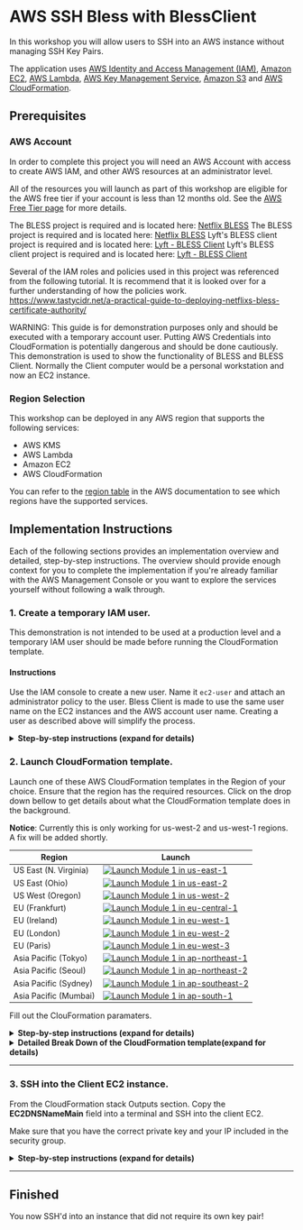 # AWS SSH Bless with BlessClient

In this workshop you will allow users to SSH into an AWS instance without managing SSH Key Pairs.

The application uses [AWS Identity and Access Management (IAM)](https://aws.amazon.com/iam/), [Amazon EC2](https://aws.amazon.com/ec2/), [AWS Lambda](https://aws.amazon.com/lambda/), [AWS Key Management Service](https://aws.amazon.com/kms/), [Amazon S3](https://aws.amazon.com/s3/) and [AWS CloudFormation](https://aws.amazon.com/cloudformation/).

## Prerequisites

### AWS Account

In order to complete this project you will need an AWS Account with access to create AWS IAM, and other AWS resources at an administrator level.

All of the resources you will launch as part of this workshop are eligible for the AWS free tier if your account is less than 12 months old. See the [AWS Free Tier page](https://aws.amazon.com/free/) for more details.

The BLESS project is required and is located here: [Netflix  BLESS](https://github.com/Netflix/bless.git)
The BLESS project is required and is located here: <a href="https://github.com/Netflix/bless.git" target="_blank">Netflix  BLESS</a>
Lyft's BLESS client project is required and is located here: [Lyft - BLESS Client](https://github.com/lyft/python-blessclient)
Lyft's BLESS client project is required and is located here: <a href="https://github.com/lyft/python-blessclient" target="_blank">Lyft - BLESS Client</a>

Several of the IAM roles and policies used in this project was referenced from the following tutorial. It is recommend that it is looked over for a further understanding of how the policies work. https://www.tastycidr.net/a-practical-guide-to-deploying-netflixs-bless-certificate-authority/

WARNING: This guide is for demonstration purposes only and should be executed with a temporary account user.  Putting AWS Credentials into CloudFormation is potentially dangerous and should be done cautiously.  This demonstration is used to show the functionality of BLESS and BLESS Client.  Normally the Client computer would be a personal workstation and now an EC2 instance.

### Region Selection

This workshop can be deployed in any AWS region that supports the following services:

- AWS KMS
- AWS Lambda
- Amazon EC2
- AWS CloudFormation

You can refer to the [region table](https://aws.amazon.com/about-aws/global-infrastructure/regional-product-services/) in the AWS documentation to see which regions have the supported services.


## Implementation Instructions

Each of the following sections provides an implementation overview and detailed, step-by-step instructions. The overview should provide enough context for you to complete the implementation if you're already familiar with the AWS Management Console or you want to explore the services yourself without following a walk through.

### 1. Create a temporary IAM user.

This demonstration is not intended to be used at a production level and a temporary IAM user should be made before running the CloudFormation template.  

#### Instructions

Use the IAM console to create a new user. Name it `ec2-user` and attach an administrator policy to the user.  Bless Client is made to use the same user name on the EC2 instances and the AWS account user name.  Creating a user as described above will simplify the process.


<details>
<summary><strong>Step-by-step instructions (expand for details)</strong></summary><p>

1. From the AWS console, click on *services* and go to **IAM** under *Security, Identity & Compliance*.
2. One the left side of the screen, click **Users** and the click **Add User**.
3. Give the user a name. For this project use `ec2-user` and select both **Programmatic access** and **AWS Management Console access**.  Give the user a password from *Console password* and check *Require password reset* if desired. Click **Next: Permissions**.

	><img src="IMAGES/img-1.png" alt="drawing" width="800px"/><br/>

4. Click **Attach existing Policies Directly** and select **AdministratorAccess**, click **Next: Review**.

	><img src="IMAGES/img-2.png" alt="drawing" width="800px"/><br/>

5.  Click **Create User**, save the *Programmatic access credentials* and log in as the new user.

</p></details>

### 2. Launch CloudFormation template.

Launch one of these AWS CloudFormation templates in the Region of your choice.  Ensure that the region has the required resources.  Click on the drop down bellow to get details about what the CloudFormation template does in the background.

**Notice**: Currently this is only working for us-west-2 and us-west-1 regions.  A fix will be added shortly.

Region| Launch
------|-----
US East (N. Virginia) | [![Launch Module 1 in us-east-1](http://docs.aws.amazon.com/AWSCloudFormation/latest/UserGuide/images/cloudformation-launch-stack-button.png)](https://console.aws.amazon.com/cloudformation/home?region=us-east-1#/stacks/new?stackName=BLESS&templateURL=https://s3.amazonaws.com/alangixxer-github/aws-ssh-bless-with-blessclient/bless-blessclient.json)
US East (Ohio) | [![Launch Module 1 in us-east-2](http://docs.aws.amazon.com/AWSCloudFormation/latest/UserGuide/images/cloudformation-launch-stack-button.png)](https://console.aws.amazon.com/cloudformation/home?region=us-east-2#/stacks/new?stackName=BLESS&templateURL=https://s3.amazonaws.com/alangixxer-github/aws-ssh-bless-with-blessclient/bless-blessclient.json)
US West (Oregon) | [![Launch Module 1 in us-west-2](http://docs.aws.amazon.com/AWSCloudFormation/latest/UserGuide/images/cloudformation-launch-stack-button.png)](https://console.aws.amazon.com/cloudformation/home?region=us-west-2#/stacks/new?stackName=BLESS&templateURL=https://s3.amazonaws.com/alangixxer-github/aws-ssh-bless-with-blessclient/bless-blessclient.json)
EU (Frankfurt) | [![Launch Module 1 in eu-central-1](http://docs.aws.amazon.com/AWSCloudFormation/latest/UserGuide/images/cloudformation-launch-stack-button.png)](https://console.aws.amazon.com/cloudformation/home?region=eu-central-1#/stacks/new?stackName=BLESS&templateURL=https://s3.amazonaws.com/alangixxer-github/aws-ssh-bless-with-blessclient/bless-blessclient.json)
EU (Ireland) | [![Launch Module 1 in eu-west-1](http://docs.aws.amazon.com/AWSCloudFormation/latest/UserGuide/images/cloudformation-launch-stack-button.png)](https://console.aws.amazon.com/cloudformation/home?region=eu-west-1#/stacks/new?stackName=BLESS&templateURL=https://s3.amazonaws.com/alangixxer-github/aws-ssh-bless-with-blessclient/bless-blessclient.json)
EU (London) | [![Launch Module 1 in eu-west-2](http://docs.aws.amazon.com/AWSCloudFormation/latest/UserGuide/images/cloudformation-launch-stack-button.png)](https://console.aws.amazon.com/cloudformation/home?region=eu-west-2#/stacks/new?stackName=BLESS&templateURL=https://s3.amazonaws.com/alangixxer-github/aws-ssh-bless-with-blessclient/bless-blessclient.json)
EU (Paris) | [![Launch Module 1 in eu-west-3](http://docs.aws.amazon.com/AWSCloudFormation/latest/UserGuide/images/cloudformation-launch-stack-button.png)](https://console.aws.amazon.com/cloudformation/home?region=eu-west-3#/stacks/new?stackName=BLESS&templateURL=https://s3.amazonaws.com/alangixxer-github/aws-ssh-bless-with-blessclient/bless-blessclient.json)
Asia Pacific (Tokyo) | [![Launch Module 1 in ap-northeast-1](http://docs.aws.amazon.com/AWSCloudFormation/latest/UserGuide/images/cloudformation-launch-stack-button.png)](https://console.aws.amazon.com/cloudformation/home?region=ap-northeast-1#/stacks/new?stackName=BLESS&templateURL=https://s3.amazonaws.com/alangixxer-github/aws-ssh-bless-with-blessclient/bless-blessclient.json)
Asia Pacific (Seoul) | [![Launch Module 1 in ap-northeast-2](http://docs.aws.amazon.com/AWSCloudFormation/latest/UserGuide/images/cloudformation-launch-stack-button.png)](https://console.aws.amazon.com/cloudformation/home?region=ap-northeast-2#/stacks/new?stackName=BLESS&templateURL=https://s3.amazonaws.com/alangixxer-github/aws-ssh-bless-with-blessclient/bless-blessclient.json)
Asia Pacific (Sydney) | [![Launch Module 1 in ap-southeast-2](http://docs.aws.amazon.com/AWSCloudFormation/latest/UserGuide/images/cloudformation-launch-stack-button.png)](https://console.aws.amazon.com/cloudformation/home?region=ap-southeast-2#/stacks/new?stackName=BLESS&templateURL=https://s3.amazonaws.com/alangixxer-github/aws-ssh-bless-with-blessclient/bless-blessclient.json)
Asia Pacific (Mumbai) | [![Launch Module 1 in ap-south-1](http://docs.aws.amazon.com/AWSCloudFormation/latest/UserGuide/images/cloudformation-launch-stack-button.png)](https://console.aws.amazon.com/cloudformation/home?region=ap-south-1#/stacks/new?stackName=BLESS&templateURL=https://s3.amazonaws.com/alangixxer-github/aws-ssh-bless-with-blessclient/bless-blessclient.json)

Fill out the ClouFormation paramaters.
<details>
<summary><strong>Step-by-step instructions (expand for details)</strong></summary><p>

1. Fill out the CoudFormation paramaters.
	> **Stack name**: Give a unique name.
	>**ChosenVPC**: Select a VPC where the EC2 instances will be placed.
	> **ChosenSubnet**: Select a Subnet where the EC2 instances will be placed, ensure that they are in the Chosen VPC.
	> **SSHnetwork**: Enter your IP.
	> **VCPCIDR**: Enter your selected VPC CIDR block.
	> **EC2KeyPair**: Pick a Key Pair used to log into the Client EC2.
	> **KeyAlias**: Enter a Key Alias for the KMS key.
	> **KeyPwd**: Enter a password for the created Key Pair.
	> **NewUser**: Select a username to generate a new user.
	> **DeploySecondEC2**: Select True or False to launch a second EC2.
	> **AccessKey**: Enter an AWS Access Key.
	> **SecretAccessKey**: Enter an AWS Secret Access Key.

 2. Click **Next**.
 3. Add a tag if desired and click **Next**.
 4. Check *I acknowledge that AWS CloudFormation might create IAM resources with custom names.* and click **Create**.

</p></details>

<details>
<summary><strong>Detailed Break Down of the CloudFormation template(expand for details)</strong></summary><p>

#### 1. Two EC2 instances are created.

- The first created instance will take place of a personal laptop (client workstation).  The second instance will serve as "some other box within AWS" to SSH into.  The demonstration is done this way so it can be fully automated from one CloudFormation template.  The EC2 instances have permission to KMS decrypt and write/read to S3 which would not be needed required for normal use.

#### 2. Two IAM roles are created; **BlessLambdaRole** and **BlessInvokeRole.**

- BlessLambdaRole has the following trust relationship.
	```json
	{
	  "Version": "2012-10-17",
	  "Statement": [
	    {
	      "Sid": "",
	      "Effect": "Allow",
	      "Principal": {
	        "AWS": "arn:aws:sts::##########:assumed-role/BLESS-BlessInvokeRole-	1DIUQOETIAT82/mfaassume",
	        "Service": "lambda.amazonaws.com"
	      },
	      "Action": "sts:AssumeRole"
	    }
	  ]
	}
	```

- BlessLambdaRole has the two following attached policies.

	```json
	{
	    "Version": "2012-10-17",
	    "Statement": [
	        {
	            "Action": [
	                "kms:GenerateRandom",
	                "logs:CreateLogGroup",
	                "logs:CreateLogStream",
	                "logs:PutLogEvents"
	            ],
	            "Resource": "*",
	            "Effect": "Allow"
	        },
	        {
	            "Action": [
	                "kms:Decrypt",
	                "kms:DescribeKey"
	            ],
	            "Resource": [
	                "arn:aws:kms:us-west-1:##########:key/826f7075-df66-4090-8131-############"
	            ],
	            "Effect": "Allow",
	            "Sid": "AllowKMSDecryption"
	        }
	    ]
	}
	```

	```json
	{
	    "Version": "2012-10-17",
	    "Statement": [
	        {
	            "Action": [
	                "kms:Decrypt",
	                "kms:DescribeKey"
	            ],
	            "Resource": [
	                "arn:aws:kms:us-west-1:##########:key/826f7075-df66-4090-############"
	            ],
	            "Effect": "Allow",
	            "Sid": "AllowKMSDecryption"
	        }
	    ]
	}
	```
- BlessInvokeRole has the following trust relationship.

	```json
	{
	  "Version": "2012-10-17",
	  "Statement": [
	    {
	      "Sid": "",
	      "Effect": "Allow",
	      "Principal": {
	        "AWS": "arn:aws:iam::##########:root"
	      },
	      "Action": "sts:AssumeRole"
	    }
	  ]
	}
	```

- BlessInvokeRole has the following attached policies.

	```json
	{
	    "Version": "2012-10-17",
	    "Statement": [
	        {
	            "Action": [
	                "lambda:InvokeFunction"
	            ],
	            "Resource": [
	                "arn:aws:lambda:us-west-1:##########:function:BLESS-BlessFunction"
	            ],
	            "Effect": "Allow",
	            "Sid": ""
	        },
	        {
	            "Action": [
	                "iam:GetUser"
	            ],
	            "Resource": [
	                "arn:aws:iam::##########:user/${aws:username}"
	            ],
	            "Effect": "Allow",
	            "Sid": ""
	        },
	        {
	            "Condition": {
	                "StringEquals": {
	                    "kms:EncryptionContext:from": "${aws:username}",
	                    "kms:EncryptionContext:user_type": "user",
	                    "kms:EncryptionContext:to": [
	                        "bless"
	                    ]
	                },
	                "Bool": {
	                    "aws:MultiFactorAuthPresent": "true"
	                }
	            },
	            "Action": "kms:Encrypt",
	            "Resource": [
	                "arn:aws:kms:us-west-1:##########:key/826f7075-df66-4090-8131-############"
	            ],
	            "Effect": "Allow",
	            "Sid": "AllowKMSEncryptIfMFAPresent"
	        }
	    ]
	}
	```
- More information about these Roles and Policies can be found from the initial referenced [tutorial](https://www.tastycidr.net/a-practical-guide-to-deploying-netflixs-bless-certificate-authority/).  

#### 3.  BLESS is installed on the Client EC2 instance.

- Follow [Netflix  BLESS](https://github.com/Netflix/bless.git) guide.

#### 4. BLESS Client is install on the Client EC2 instnace.

- Follow [Lyft - BLESS Client](https://github.com/lyft/python-blessclient) guide.

</p></details>

---

### 3. SSH into the Client EC2 instance.

From the CloudFormation stack Outputs section.  Copy the **EC2DNSNameMain** field into a terminal and SSH into the client EC2.

Make sure that you have the correct private key and your IP included in the security group.


<details>
<summary><strong>Step-by-step instructions (expand for details)</strong></summary><p>

1. Once SSH'd into the EC2.  Change directory to the installed Bless Client.
	`cd /home/ec2-user/python-blessclient`

2. Run the SSH command like the example below. This should not work.
	`ssh ec2-user@172.31.14.85 -i ~/.ssh/blessid`

4. Run the following command to get a signed certificate.
	``eval `ssh-agent -s`;./blessclient.run --region WEST``

5. Now run the SSH command like the example below.
	`BLESS_COMPLETE=1 ssh ec2-user@172.31.14.85 -i ~/.ssh/blessid`



</p></details>


---

## Finished
You now SSH'd into an instance that did not require its own key pair!

